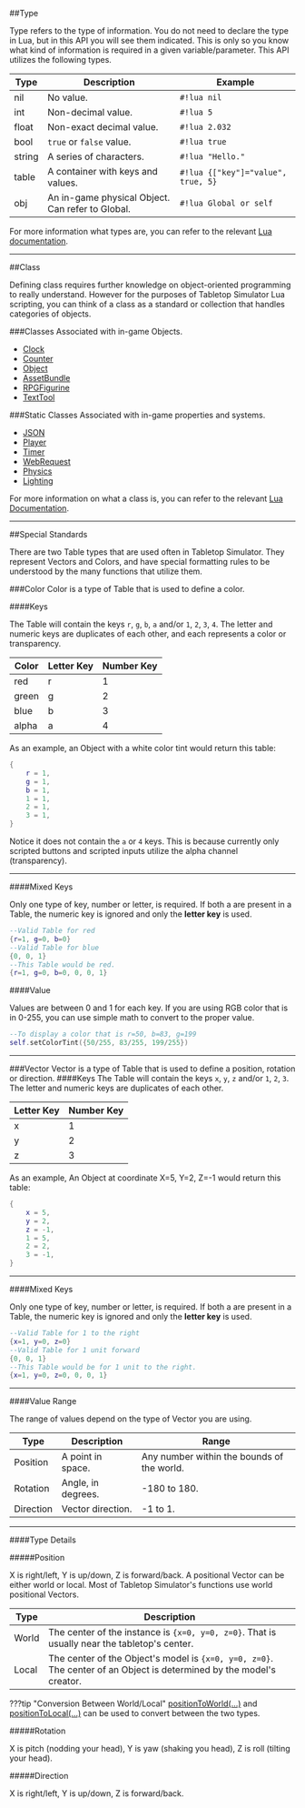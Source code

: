 

##Type

Type refers to the type of information. You do not need to declare the type in Lua, but in this API you will see them indicated. This is only so you know what kind of information is required in a given variable/parameter. This API utilizes the following types.

Type | Description | Example
--- | --- | ---
nil | No value. | `#!lua nil`
int | Non-decimal value. | `#!lua 5`
float | Non-exact decimal value. | `#!lua 2.032`
bool | `true` or `false` value. | `#!lua true`
string | A series of characters. | `#!lua "Hello."`
table | A container with keys and values. | `#!lua {["key"]="value", true, 5}`
obj | An in-game physical Object. Can refer to Global. | `#!lua Global or self`

For more information what types are, you can refer to the relevant [Lua documentation](https://www.lua.org/manual/5.1/manual.html#2.2).

---

##Class

Defining class requires further knowledge on object-oriented programming to really understand. However for the purposes of Tabletop Simulator Lua scripting, you can think of a class as a standard or collection that handles categories of objects.

###Classes
Associated with in-game Objects.

* [Clock](clock)
* [Counter](counter)
* [Object](object)
* [AssetBundle](assetbundle)
* [RPGFigurine](rpgfigurine)
* [TextTool](texttool)

###Static Classes
Associated with in-game properties and systems.

* [JSON](json)
* [Player](player)
* [Timer](timer)
* [WebRequest](webrequest)
* [Physics](physics)
* [Lighting](lighting)

For more information on what a class is, you can refer to the relevant [Lua Documentation](https://www.lua.org/pil/16.1.html).

---

##Special Standards

There are two Table types that are used often in Tabletop Simulator. They represent Vectors and Colors, and have special formatting rules to be understood by the many functions that utilize them.


###Color
Color is a type of Table that is used to define a color.

####Keys

The Table will contain the keys `r`, `g`, `b`, `a` and/or `1`, `2`, `3`, `4`. The letter and numeric keys are duplicates of each other, and each represents a color or transparency.

Color | Letter Key | Number Key
--- | --- | ---
red | r | 1
green | g | 2
blue | b | 3
alpha | a | 4

As an example, an Object with a white color tint would return this table:
``` Lua
{
    r = 1,
    g = 1,
    b = 1,
    1 = 1,
    2 = 1,
    3 = 1,
}
```

Notice it does not contain the `a` or `4` keys. This is because currently only scripted buttons and scripted inputs utilize the alpha channel (transparency).

---

####Mixed Keys

Only one type of key, number or letter, is required. If both a are present in a Table, the numeric key is ignored and only the **letter key** is used.

``` Lua
--Valid Table for red
{r=1, g=0, b=0}
--Valid Table for blue
{0, 0, 1}
--This Table would be red.
{r=1, g=0, b=0, 0, 0, 1}
```

####Value

Values are between 0 and 1 for each key. If you are using RGB color that is in 0-255, you can use simple math to convert to the proper value.
``` Lua
--To display a color that is r=50, b=83, g=199
self.setColorTint({50/255, 83/255, 199/255})
```

---

###Vector
Vector is a type of Table that is used to define a position, rotation or direction. 
####Keys
The Table will contain the keys `x`, `y`, `z` and/or `1`, `2`, `3`. The letter and numeric keys are duplicates of each other.

 Letter Key | Number Key
 --- | ---
 x | 1
 y | 2
 z | 3


As an example, An Object at coordinate X=5, Y=2, Z=-1 would return this table:
``` Lua
{
    x = 5,
    y = 2,
    z = -1,
    1 = 5,
    2 = 2,
    3 = -1,
}
```

---

####Mixed Keys


Only one type of key, number or letter, is required. If both a are present in a Table, the numeric key is ignored and only the **letter key** is used.

``` Lua
--Valid Table for 1 to the right
{x=1, y=0, z=0}
--Valid Table for 1 unit forward
{0, 0, 1}
--This Table would be for 1 unit to the right.
{x=1, y=0, z=0, 0, 0, 1}
```

---

####Value Range

The range of values depend on the type of Vector you are using.

Type | Description | Range
--- | --- | ---
Position | A point in space. | Any number within the bounds of the world.
Rotation | Angle, in degrees. | -180 to 180.
Direction | Vector direction. | -1 to 1.

---

####Type Details

#####Position

X is right/left, Y is up/down, Z is forward/back. A positional Vector can be either world or local. Most of Tabletop Simulator's functions use world positional Vectors.

Type | Description
-- | --
World | The center of the instance is `{x=0, y=0, z=0}`. That is usually near the tabletop's center.
Local | The center of the Object's model is `{x=0, y=0, z=0}`. The center of an Object is determined by the model's creator.



???tip "Conversion Between World/Local" 
     [positionToWorld(...)](object#positiontoworld) and [positionToLocal(...)](object#positiontolocal) can be used to convert between the two types.

#####Rotation

X is pitch (nodding your head), Y is yaw (shaking you head), Z is roll (tilting your head).

#####Direction

X is right/left, Y is up/down, Z is forward/back.
